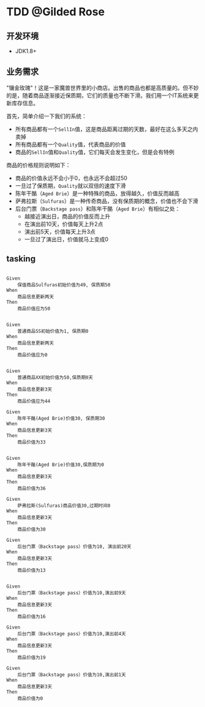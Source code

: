 # TDD @Gilded Rose


## 开发环境
 - JDK1.8+
 
## 业务需求

"镶金玫瑰"！这是一家魔兽世界里的小商店。出售的商品也都是高质量的。但不妙的是，随着商品逐渐接近保质期，它们的质量也不断下滑。我们用一个IT系统来更新库存信息。

首先，简单介绍一下我们的系统：

- 所有商品都有一个`SellIn`值，这是商品距离过期的天数，最好在这么多天之内卖掉
- 所有商品都有一个`Quality`值，代表商品的价值
- 商品的`SellIn`值和`Quality`值，它们每天会发生变化，但是会有特例


商品的价格规则说明如下：

- 商品的价值永远不会小于0，也永远不会超过50
- 一旦过了保质期，`Quality`就以双倍的速度下滑
- 陈年干酪（`Aged Brie`）是一种特殊的商品，放得越久，价值反而越高
- 萨弗拉斯（`Sulfuras`）是一种传奇商品，没有保质期的概念，价值也不会下滑
- 后台门票（`Backstage pass`）和陈年干酪（`Aged Brie`）有相似之处：
	- 越接近演出日，商品的价值反而上升
	- 在演出前10天，价值每天上升2点
	- 演出前5天，价值每天上升3点
	- 一旦过了演出日，价值就马上变成0


## tasking 


~~~

Given  
	保值商品Sulfuras初始价值为49, 保质期50
When
	商品信息更新两天
Then
	商品价值应为50


Given  
	普通商品SS初始价值为1, 保质期0
When
	商品信息更新两天
Then
	商品价值应为0


Given  
	普通商品XX初始价值为50,保质期0天
When
	商品信息更新3天
Then
	商品价值应为44

Given  
	陈年干酪(Aged Brie)价值30, 保质期30
When
	商品信息更新3天
Then
	商品价值为33


Given  
	陈年干酪(Aged Brie)价值30,保质期为0
When
	商品信息更新3天
Then
	商品价值为36

Given  
	萨弗拉斯(Sulfuras)商品价值30,过期时间0
When
	商品信息更新3天
Then
	商品价值为30

Given  
	后台门票（Backstage pass）价值为10, 演出前20天 
When
	商品信息更新3天
Then
	商品价值为13


Given  
	后台门票（Backstage pass）价值为10,演出前9天
When
	商品信息更新3天
Then
	商品价值为16

Given  
	后台门票（Backstage pass）价值为10,演出前4天
When
	商品信息更新3天
Then
	商品价值为19

Given  
	后台门票（Backstage pass）价值为10,演出前1天
When
	商品信息更新3天
Then
	商品价值为0
~~~
